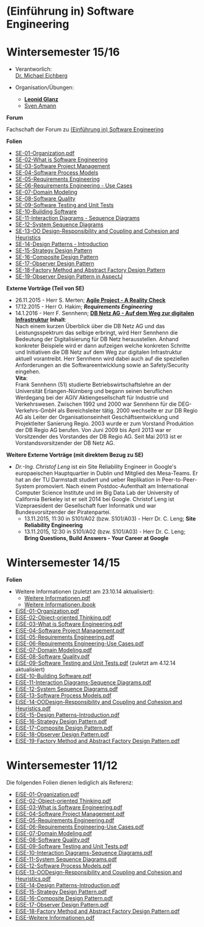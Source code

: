 (Einführung in) Software Engineering
===



Wintersemester 15/16
===

 * Verantworlich:  
 [Dr. Michael Eichberg](http://www.stg.tu-darmstadt.de/staff/michael_eichberg/index.en.jsp)
 
 
 * Organisation/Übungen:  
     * **[Leonid Glanz](http://www.stg.tu-darmstadt.de/staff/leonid_glanz/leonid_glanz.en.jsp)**
     * [Sven Amann](http://www.stg.tu-darmstadt.de/staff/sven_amann/index.en.jsp)


**Forum**

Fachschaft der Forum zu [(Einführung in) Software Engineering](https://www.fachschaft.informatik.tu-darmstadt.de/forum//viewforum.php?f=198&sid=93e51645a96105414eeed2f1bfcbdb2d)


**Folien**

 * [SE-01-Organization.pdf](WS15-SE-01-Organization.pdf)
 * [SE-02-What is Software Engineering](WS15-SE-02-What_is_Software_Engineering.pdf)
 * [SE-03-Software Project Management](WS15-SE-03-Software_Project_Management.pdf)
 * [SE-04-Software Process Models](WS15-SE-04-Software_Process_Models.pdf)
 * [SE-05-Requirements Engineering](WS15-SE-05-Requirements_Engineering.pdf)
 * [SE-06-Requirements Engineering - Use Cases](WS15-SE-06-Requirements_Engineering-Use_Cases.pdf)
 * [SE-07-Domain Modeling](WS15-SE-07-Domain_Modeling.pdf)
 * [SE-08-Software Quality](WS15-SE-08-Software_Quality.pdf)
 * [SE-09-Software Testing and Unit Tests](WS15-SE-09-Software_Testing_and_Unit_Tests.pdf)
 * [SE-10-Building Software](WS15-SE-10-Building_Software.pdf)
 * [SE-11-Interaction Diagrams - Sequence Diagrams](WS15-SE-11-Interaction_Diagrams-Sequence_Diagrams.pdf)
 * [SE-12-System Sequence Diagrams](WS15-SE-12-System_Sequence_Diagrams.pdf)
 * [SE-13-OO Design-Responsibility and Coupling and Cohesion and Heuristics](WS15-SE-13-OO_Design-Responsibility_and_Coupling_and_Cohesion_and_Heuristics.pdf)
 * [SE-14-Design Patterns - Introduction](WS15-SE-14-Design_Patterns-Introduction.pdf)
 * [SE-15-Strategy Design Pattern](WS15-SE-15-Strategy_Design_Pattern.pdf)
 * [SE-16-Composite Design Pattern](WS15-SE-16-Composite_Design_Pattern.pdf)
 * [SE-17-Observer Design Pattern](WS15-SE-17-Observer_Design_Pattern.pdf)
 * [SE-18-Factory Method and Abstract Factory Design Pattern](WS15-SE-18-Factory_Method_and_Abstract_Factory_Design_Pattern.pdf)  
 * [SE-19-Observer Design Pattern in AspectJ](WS15-SE-19-Observer_Design_Pattern_with_AspectJ.pdf)
 
**Externe Vorträge (Teil von SE)**

 * 26.11.2015 - Herr S. Merten; [__Agile Project - A Reality Check__](AgileRealityCheck.pdf)
 * 17.12.2015 - Herr O. Hakim; ___Requirements Engineering___
 * 14.1.2016 - Herr F. Sennhenn; [__DB Netz AG - Auf dem Weg zur digitalen Infrastruktur__](AufDemWegZurDigitalenInfrastruktur.pdf)
 **Inhalt**:  
 Nach einem kurzen Überblick über die DB Netz AG und das Leistungsspektrum das selbige erbringt, wird Herr Sennhenn die Bedeutung der Digitalisierung für DB Netz herausstellen. Anhand konkreter Beispiele wird er dann aufzeigen welche konkreten Schritte und Initiativen die DB Netz auf dem Weg zur digitalen Infrastruktur aktuell vorantreibt. Herr Sennhenn wird dabei auch auf die speziellen Anforderungen an die Softwareentwicklung sowie an Safety/Security eingehen.  
 **Vita**:  
 Frank Sennhenn (51) studierte Betriebswirtschaftslehre an der Universität Erlangen-Nürnberg und begann seinen beruflichen Werdegang bei der AGIV Aktiengesellschaft für Industrie und Verkehrswesen. Zwischen 1992 und 2000 war Sennhenn für die DEG-Verkehrs-GmbH als Bereichsleiter tätig. 2000 wechselte er zur DB Regio AG als Leiter der Organisationseinheit Geschäftsentwicklung und Projektleiter Sanierung Regio. 2003 wurde er zum Vorstand Produktion der DB Regio AG berufen. Von Juni 2009 bis April 2013 war er Vorsitzender des Vorstandes der DB Regio AG. Seit Mai 2013 ist er Vorstandsvorsitzender der DB Netz AG.

**Weitere Externe Vorträge (mit direktem Bezug zu SE)**

 * _Dr.-Ing. Christof Leng_ ist ein Site Reliability Engineer in Google's europaeischen Hauptquartier in Dublin und Mitglied des Mesa-Teams. Er hat an der TU Darmstadt studiert und ueber Replikation in Peer-to-Peer-System promoviert. Nach einem Postdoc-Aufenthalt am International Computer Science Institute und im Big Data Lab der University of California Berkeley ist er seit 2014 bei Google. Christof Leng ist Vizepraesident der Gesellschaft fuer Informatik und war Bundesvorsitzender der Piratenpartei.
     * 13.11.2015, 11:30 in S101/A02 (bzw. S101/A03) - Herr Dr. C. Leng; __Site Reliability Engineering__
     * 13.11.2015, 12:30 in S101/A02 (bzw. S101/A03) - Herr Dr. C. Leng; __Bring Questions, Build Answers - Your Career at Google__

Wintersemester 14/15
===

**Folien**

 * Weitere Informationen (zuletzt am 23.10.14 aktualisiert):
	* [Weitere Informationen.pdf](WS14-EiSE.pdf)
	* [Weitere Informationen.ibook](WS14-EiSE.ibooks)	
 * [EiSE-01-Organization.pdf](WS14-EiSE-01-Organization.pdf)
 * [EiSE-02-Object-oriented Thinking.pdf](WS14-EiSE-02-Object-oriented_Thinking.pdf)
 * [EiSE-03-What is Software Engineering.pdf](WS14-EiSE-03-What_is_Software_Engineering.pdf)
 * [EiSE-04-Software Project Management.pdf](WS14-EiSE-04-Software_Project_Management.pdf)
 * [EiSE-05-Requirements Engineering.pdf](WS14-EiSE-05-Requirements_Engineering.pdf)
 * [EiSE-06-Requirements Engineering-Use Cases.pdf](WS14-EiSE-06-Requirements_Engineering-Use_Cases.pdf)
 * [EiSE-07-Domain Modeling.pdf](WS11-EiSE-07-Domain_Modeling.pdf)
 * [EiSE-08-Software Quality.pdf](WS14-EiSE-08-Software_Quality.pdf)
 * [EiSE-09-Software Testing and Unit Tests.pdf](WS14-EiSE-09-Software_Testing_and_Unit_Tests.pdf) (zuletzt am 4.12.14 aktualisiert)
 * [EiSE-10-Building Software.pdf](WS14-EiSE-10-Building_Software.pdf)
 * [EiSE-11-Interaction Diagrams-Sequence Diagrams.pdf](WS14-EiSE-11-Interaction_Diagrams-Sequence_Diagrams.pdf)
 * [EiSE-12-System Sequence Diagrams.pdf](WS14-EiSE-12-System_Sequence_Diagrams.pdf)
 * [EiSE-13-Software Process Models.pdf](WS14-EiSE-13-Software_Process_Models.pdf)
 * [EiSE-14-OODesign-Responsibility and Coupling and Cohesion and Heuristics.pdf](WS14-EiSE-14-OO_Design-Responsibility_and_Coupling_and_Cohesion_and_Heuristics.pdf)
 * [EiSE-15-Design Patterns-Introduction.pdf](WS14-EiSE-15-Design_Patterns-Introduction.pdf)
 * [EiSE-16-Strategy Design Pattern.pdf](WS14-EiSE-16-Strategy_Design_Pattern.pdf)
 * [EiSE-17-Composite Design Pattern.pdf](WS14-EiSE-17-Composite_Design_Pattern.pdf)
 * [EiSE-18-Observer Design Pattern.pdf](WS14-EiSE-18-Observer_Design_Pattern.pdf)
 * [EiSE-19-Factory Method and Abstract Factory Design Pattern.pdf](WS14-EiSE-19-Factory_Method_and_Abstract_Factory_Design_Pattern.pdf)
 


Wintersemester 11/12
===
Die folgenden Folien dienen lediglich als Referenz:

 * [EiSE-01-Organization.pdf](WS11-EiSE-01-Organization.pdf)
 * [EiSE-02-Object-oriented Thinking.pdf](WS11-EiSE-02-Object-oriented_Thinking.pdf)
 * [EiSE-03-What is Software Engineering.pdf](WS11-EiSE-03-What_is_Software_Engineering.pdf)
 * [EiSE-04-Software Project Management.pdf](WS11-EiSE-04-Software_Project_Management.pdf)
 * [EiSE-05-Requirements Engineering.pdf](WS11-EiSE-05-Requirements_Engineering.pdf)
 * [EiSE-06-Requirements Engineering-Use Cases.pdf](WS11-EiSE-06-Requirements_Engineering-Use_Cases.pdf)
 * [EiSE-07-Domain Modeling.pdf](WS11-EiSE-07-Domain_Modeling.pdf)
 * [EiSE-08-Software Quality.pdf](WS11-EiSE-08-Software_Quality.pdf)
 * [EiSE-09-Software Testing and Unit Tests.pdf](WS11-EiSE-09-Software_Testing_and_Unit_Tests.pdf)
 * [EiSE-10-Interaction Diagrams-Sequence Diagrams.pdf](WS11-EiSE-10-Interaction_Diagrams-Sequence_Diagrams.pdf)
 * [EiSE-11-System Sequence Diagrams.pdf](WS11-EiSE-11-System_Sequence_Diagrams.pdf)
 * [EiSE-12-Software Process Models.pdf](WS11-EiSE-12-Software_Process_Models.pdf)
 * [EiSE-13-OODesign-Responsibility and Coupling and Cohesion and Heuristics.pdf](WS11-EiSE-13-OODesign-Responsibility_and_Coupling_and_Cohesion_and_Heuristics.pdf)
 * [EiSE-14-Design Patterns-Introduction.pdf](WS11-EiSE-14-Design_Patterns-Introduction.pdf)
 * [EiSE-15-Strategy Design Pattern.pdf](WS11-EiSE-15-Strategy_Design_Pattern.pdf)
 * [EiSE-16-Composite Design Pattern.pdf](WS11-EiSE-16-Composite_Design_Pattern.pdf)
 * [EiSE-17-Observer Design Pattern.pdf](WS11-EiSE-17-Observer_Design_Pattern.pdf)
 * [EiSE-18-Factory Method and Abstract Factory Design  Pattern.pdf](WS11-EiSE-18-Factory_Method_and_Abstract_Factory_Design_Pattern.pdf)
 * [EiSE-Weitere Informationen.pdf](WS11-EiSE-Weitere_Informationen.pdf)
